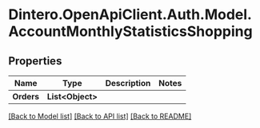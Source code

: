 # Dintero.OpenApiClient.Auth.Model.AccountMonthlyStatisticsShopping

## Properties

Name | Type | Description | Notes
------------ | ------------- | ------------- | -------------
**Orders** | **List&lt;Object&gt;** |  | 

[[Back to Model list]](../README.md#documentation-for-models) [[Back to API list]](../README.md#documentation-for-api-endpoints) [[Back to README]](../README.md)

